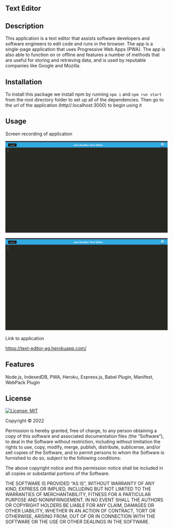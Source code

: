 ## Text Editor

## Description

This application is a text editor that assists software developers and software engineers to edit code and runs in the browser. The app is a single-page application that uses Progressive Web Apps (PWA). The app is also able to function on or offline and features a number of methods that are useful for storing and retrieving data, and is used by reputable companies like Google and Mozilla.

## Installation

To install this package we install npm by running `npm i` and `npm run start` from the root directory folder to set up all of the dependencies.
Then go to the url of the application (http//:localhost:3000) to begin using it

## Usage

Screen recording of application

![Alt text](./assets/screenshots/text-editor%20screenshot.png)

![Alt text](./assets/screenshots/text-editor%20screenshot.png)

Link to application

https://text-editor-ag.herokuapp.com/

## Features

Node.js, IndexedDB, PWA, Heroku, Express.js, Babel Plugin, Manifest, WebPack Plugin

## License

[![License: MIT](https://img.shields.io/badge/License-MIT-yellow.svg)](https://opensource.org/licenses/MIT)

Copyright © 2022 <Anquavious Grant>

Permission is hereby granted, free of charge, to any person obtaining a copy of this software and associated documentation files (the “Software”), to deal in the Software without restriction, including without limitation the rights to use, copy, modify, merge, publish, distribute, sublicense, and/or sell copies of the Software, and to permit persons to whom the Software is furnished to do so, subject to the following conditions:

The above copyright notice and this permission notice shall be included in all copies or substantial portions of the Software.

THE SOFTWARE IS PROVIDED “AS IS”, WITHOUT WARRANTY OF ANY KIND, EXPRESS OR IMPLIED, INCLUDING BUT NOT LIMITED TO THE WARRANTIES OF MERCHANTABILITY, FITNESS FOR A PARTICULAR PURPOSE AND NONINFRINGEMENT. IN NO EVENT SHALL THE AUTHORS OR COPYRIGHT HOLDERS BE LIABLE FOR ANY CLAIM, DAMAGES OR OTHER LIABILITY, WHETHER IN AN ACTION OF CONTRACT, TORT OR OTHERWISE, ARISING FROM, OUT OF OR IN CONNECTION WITH THE SOFTWARE OR THE USE OR OTHER DEALINGS IN THE SOFTWARE.
